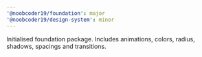 ```yaml
---
'@noobcoder19/foundation': major
'@noobcoder19/design-system': minor
---
```


Initialised foundation package. Includes animations, colors, radius, shadows, spacings and transitions.
